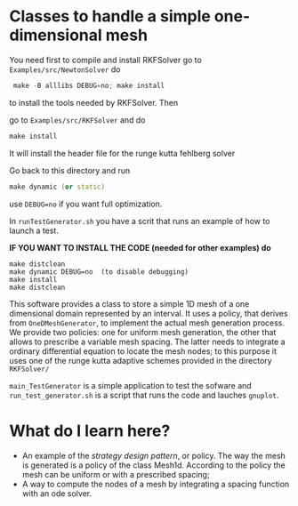 # Classes to handle a simple one-dimensional mesh #

You need first to compile and install RKFSolver
go to `Examples/src/NewtonSolver`
do
```c++
 make -B alllibs DEBUG=no; make install
```
to install the tools needed by RKFSolver. Then

go to `Examples/src/RKFSolver` and do
```c++
make install
```
It will install the header file for the runge kutta fehlberg solver

Go back to this directory and run 
```c++
make dynamic (or static)
```
use `DEBUG=no` if you want full optimization.

In `runTestGenerator.sh` you have a scrit that runs an example of how to
launch a test.

**IF YOU WANT TO INSTALL THE CODE (needed for other examples) do**

    make distclean
    make dynamic DEBUG=no  (to disable debugging)
    make install
    make distclean

This software provides a class to store a simple 1D mesh of a one dimensional domain represented by an interval. It uses a policy, 
that derives from `OneDMeshGenerator`, to implement the actual mesh generation process. We provide two policies: one for uniform mesh generation, the other that allows to prescribe
a variable mesh spacing. The latter needs to integrate a ordinary differential equation to locate the mesh nodes; to this purpose it uses one of the  runge kutta adaptive schemes
provided in the directory `RKFSolver/`

`main_TestGenerator` is a simple application to test the sofware and `run_test_generator.sh` is a script that runs the code and lauches `gnuplot`.

# What do I learn here? #
- An example of the *strategy design pattern*, or policy. The way the mesh is generated is a policy of the class Mesh1d. According to the policy the mesh can be uniform or with a prescribed spacing;
- A way to compute the nodes of a mesh by integrating a spacing function with an ode solver. 

